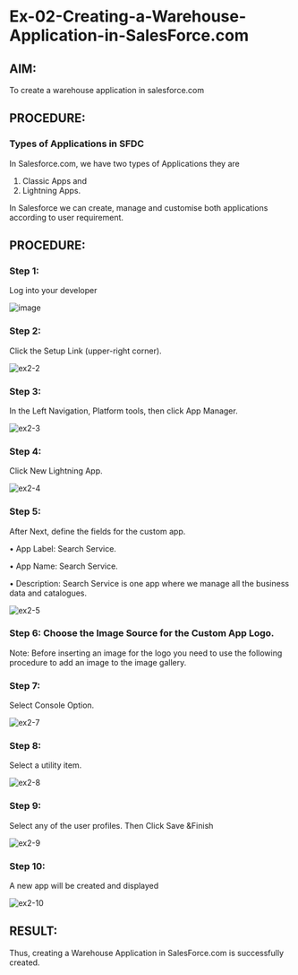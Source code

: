 # Ex-02-Creating-a-Warehouse-Application-in-SalesForce.com

## AIM:
To create a warehouse application in salesforce.com

## PROCEDURE:

### Types of Applications in SFDC

In Salesforce.com, we have two types of Applications they are
1.	Classic Apps and
2.	Lightning Apps.

In Salesforce we can create, manage and customise both applications according to user requirement.

## PROCEDURE:

### Step 1: 
Log into your developer

![image](https://github.com/danush564/Ex-02-Creating-a-Warehouse-Application-in-SalesForce.com/assets/98585166/bc9bea40-6aac-49d3-a40c-ec99e84201bf)

### Step 2: 
Click the Setup Link (upper-right corner).

![ex2-2](https://github.com/DrMalathiSaravanan/Ex-02-Creating-a-Warehouse-Application-in-SalesForce.com/assets/139700114/183746f5-0293-4cd4-bece-09eb8b7ed11e)

### Step 3:
In the Left Navigation, Platform tools, then click App Manager.

![ex2-3](https://github.com/DrMalathiSaravanan/Ex-02-Creating-a-Warehouse-Application-in-SalesForce.com/assets/139700114/e5f4f615-d819-40cd-92d6-9d61da20122d)

### Step 4:
Click New Lightning App.

![ex2-4](https://github.com/DrMalathiSaravanan/Ex-02-Creating-a-Warehouse-Application-in-SalesForce.com/assets/139700114/76777c8e-433b-439d-9813-f0eafa73acb4)

### Step 5: 
After Next, define the fields for the custom app.

•	App Label: Search Service.

•	App Name: Search Service.

•	Description: Search Service is one app where we manage all the business data and catalogues.

![ex2-5](https://github.com/DrMalathiSaravanan/Ex-02-Creating-a-Warehouse-Application-in-SalesForce.com/assets/139700114/e82870fd-7400-4bf6-9dfe-622df1825574)

### Step 6: Choose the Image Source for the Custom App Logo.
Note: Before inserting an image for the logo you need to use the following procedure to add an image to the image gallery.
 
### Step 7:
Select Console Option.

![ex2-7](https://github.com/DrMalathiSaravanan/Ex-02-Creating-a-Warehouse-Application-in-SalesForce.com/assets/139700114/f4401b49-8fc7-418a-ae18-1ec61d115739)



### Step 8:
Select a utility item.

![ex2-8](https://github.com/DrMalathiSaravanan/Ex-02-Creating-a-Warehouse-Application-in-SalesForce.com/assets/139700114/9f6179b9-a990-4edc-87a1-f9a5ecdbec0c)



### Step 9:
Select any of the user profiles. Then Click Save &Finish

![ex2-9](https://github.com/DrMalathiSaravanan/Ex-02-Creating-a-Warehouse-Application-in-SalesForce.com/assets/139700114/454ff962-a7a0-41c3-9cd0-0b3e638f117b)

 
### Step 10: 
A new app will be created and displayed

![ex2-10](https://github.com/DrMalathiSaravanan/Ex-02-Creating-a-Warehouse-Application-in-SalesForce.com/assets/139700114/9be0d550-d6ad-434e-82bb-74f9c05bfd2f)




## RESULT:

Thus, creating a Warehouse Application in SalesForce.com is successfully created.
